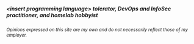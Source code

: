 ##### **\<insert programming language\>** tolerator, DevOps and InfoSec practitioner, and homelab hobbyist

<sub>*Opinions expressed on this site are my own and do not necessarily reflect those of my employer.*</sub>
